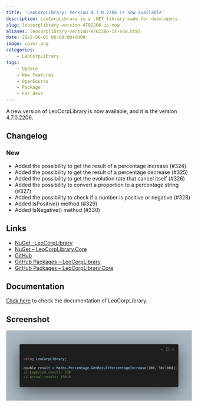 ```yaml
---
title: 'LeoCorpLibrary: Version 4.7.0.2206 is now available'
description: LeoCorpLibrary is a .NET library made for developers.
slug: leocorplibrary-version-4702206-is-now
aliases: leocorplibrary-version-4702206-is-now.html
date: 2022-06-05 00:00:00+0000
image: cover.png
categories:
    - LeoCorpLibrary
tags:
    - Update
    - New Features
    - OpenSource
    - Package
    - For devs
---
```

A new version of LeoCorpLibrary is now available, and it is the version 4.7.0.2206.

## Changelog
### New
- Added the possibility to get the result of a percentage increase (#324)
- Added the possibility to get the result of a percentage decrease (#325)
- Added the possibility to get the evolution rate that cancel itself (#326)
- Added the possibility to convert a proportion to a percentage string (#327)
- Added the possibility to check if a number is positive or negative (#328)
- Added IsPositive() method (#329)
- Added IsNegative() method (#330)

## Links

- [NuGet –LeoCorpLibrary](https://www.nuget.org/packages/LeoCorpLibrary)
- [NuGet – LeoCorpLibrary.Core](https://www.nuget.org/packages/LeoCorpLibrary.Core)
- [GitHub](https://github.com/Leo-Corporation/LeoCorpLibrary)
- [GitHub Packages – LeoCorpLibrary](https://github.com/Leo-Corporation/LeoCorpLibrary/packages/345951)
- [GitHub Packages – LeoCorpLibrary.Core](https://github.com/Leo-Corporation/LeoCorpLibrary/packages/530093)

## Documentation

[Click here](https://leocorplibrary.leocorporation.dev/) to check the documentation of LeoCorpLibrary.

## Screenshot
![A C# code sample using LeoCorpLibrary Maths methods.](cover.png)